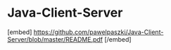 # Java-Client-Server

[embed] https://github.com/pawelpaszki/Java-Client-Server/blob/master/README.pdf [/embed]
